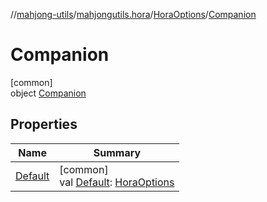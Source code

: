 //[mahjong-utils](../../../../index.md)/[mahjongutils.hora](../../index.md)/[HoraOptions](../index.md)/[Companion](index.md)

# Companion

[common]\
object [Companion](index.md)

## Properties

| Name | Summary |
|---|---|
| [Default](-default.md) | [common]<br>val [Default](-default.md): [HoraOptions](../index.md) |

